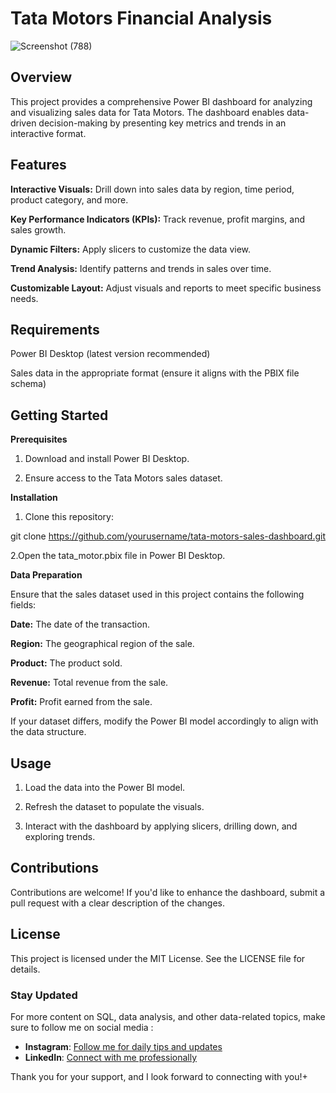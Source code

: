 # Tata Motors Financial Analysis
![Screenshot (788)](https://github.com/user-attachments/assets/6c143f1e-d483-42f4-bb4d-61c6d6385f21)



## Overview

This project provides a comprehensive Power BI dashboard for analyzing and visualizing sales data for Tata Motors. The dashboard enables data-driven decision-making by presenting key metrics and trends in an interactive format.

## Features

**Interactive Visuals:** Drill down into sales data by region, time period, product category, and more.

**Key Performance Indicators (KPIs):** Track revenue, profit margins, and sales growth.

**Dynamic Filters:** Apply slicers to customize the data view.

**Trend Analysis:** Identify patterns and trends in sales over time.

**Customizable Layout:** Adjust visuals and reports to meet specific business needs.

## Requirements

Power BI Desktop (latest version recommended)

Sales data in the appropriate format (ensure it aligns with the PBIX file schema)

## Getting Started

**Prerequisites**

1. Download and install Power BI Desktop.

2. Ensure access to the Tata Motors sales dataset.

**Installation**

1. Clone this repository:

git clone https://github.com/yourusername/tata-motors-sales-dashboard.git

2.Open the tata_motor.pbix file in Power BI Desktop.

**Data Preparation**

Ensure that the sales dataset used in this project contains the following fields:

**Date:** The date of the transaction.

**Region:** The geographical region of the sale.

**Product:** The product sold.

**Revenue:** Total revenue from the sale.

**Profit:** Profit earned from the sale.

If your dataset differs, modify the Power BI model accordingly to align with the data structure.

## Usage

1. Load the data into the Power BI model.

2. Refresh the dataset to populate the visuals.

3. Interact with the dashboard by applying slicers, drilling down, and exploring trends.

## Contributions

Contributions are welcome! If you'd like to enhance the dashboard, submit a pull request with a clear description of the changes.

## License

This project is licensed under the MIT License. See the LICENSE file for details.

### Stay Updated 

For more content on SQL, data analysis, and other data-related topics, make sure to follow me on social media :

- **Instagram**: [Follow me for daily tips and updates](https://www.instagram.com/_.ellieee__/)
- **LinkedIn**: [Connect with me professionally](https://www.linkedin.com/in/seema-sanga-79a23316b/)

Thank you for your support, and I look forward to connecting with you!+

